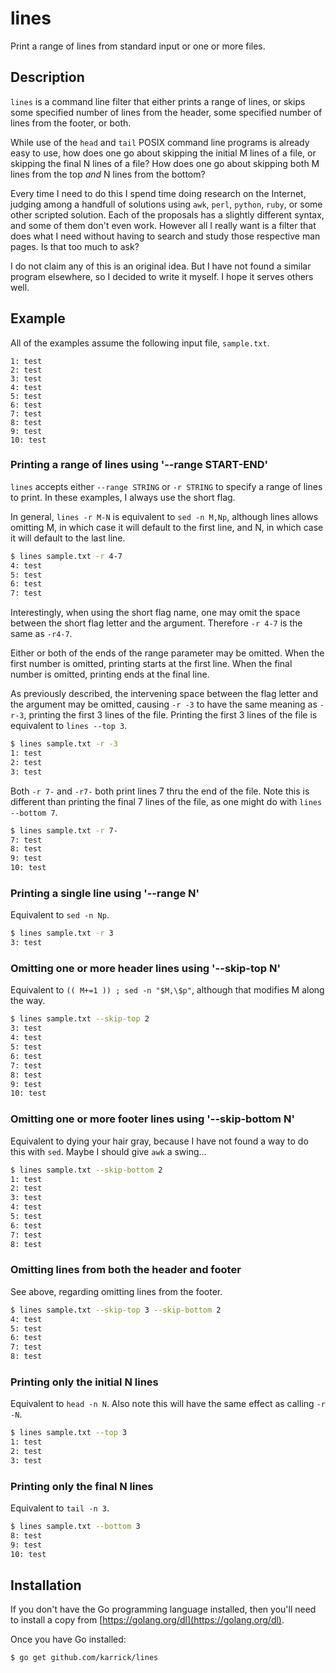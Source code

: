 # lines

Print a range of lines from standard input or one or more files.

## Description

`lines` is a command line filter that either prints a range of lines,
or skips some specified number of lines from the header, some
specified number of lines from the footer, or both.

While use of the `head` and `tail` POSIX command line programs is
already easy to use, how does one go about skipping the initial M
lines of a file, or skipping the final N lines of a file? How does one
go about skipping both M lines from the top _and_ N lines from the
bottom?

Every time I need to do this I spend time doing research on the
Internet, judging among a handfull of solutions using `awk`, `perl`,
`python`, `ruby`, or some other scripted solution. Each of the
proposals has a slightly different syntax, and some of them don't even
work. However all I really want is a filter that does what I need
without having to search and study those respective man pages. Is that
too much to ask?

I do not claim any of this is an original idea. But I have not found a
similar program elsewhere, so I decided to write it myself. I hope it
serves others well.

## Example

All of the examples assume the following input file, `sample.txt`.

```
1: test
2: test
3: test
4: test
5: test
6: test
7: test
8: test
9: test
10: test
```

### Printing a range of lines using '--range START-END'

`lines` accepts either `--range STRING` or `-r STRING` to specify a
range of lines to print. In these examples, I always use the short
flag.

In general, `lines -r M-N` is equivalent to `sed -n M,Np`, although
lines allows omitting M, in which case it will default to the first
line, and N, in which case it will default to the last line.

```Bash
$ lines sample.txt -r 4-7
4: test
5: test
6: test
7: test
```

Interestingly, when using the short flag name, one may omit the
space between the short flag letter and the argument. Therefore `-r
4-7` is the same as `-r4-7`.

Either or both of the ends of the range parameter may be omitted. When
the first number is omitted, printing starts at the first line. When
the final number is omitted, printing ends at the final line.

As previously described, the intervening space between the flag letter
and the argument may be omitted, causing `-r -3` to have the same
meaning as `-r-3`, printing the first 3 lines of the file. Printing
the first 3 lines of the file is equivalent to `lines --top 3`.

```Bash
$ lines sample.txt -r -3
1: test
2: test
3: test
```

Both `-r 7-` and `-r7-` both print lines 7 thru the end of the
file. Note this is different than printing the final 7 lines of the
file, as one might do with `lines --bottom 7`.

```Bash
$ lines sample.txt -r 7-
7: test
8: test
9: test
10: test
```

### Printing a single line using '--range N'

Equivalent to `sed -n Np`.

```Bash
$ lines sample.txt -r 3
3: test
```

### Omitting one or more header lines using '--skip-top N'

Equivalent to `(( M+=1 )) ; sed -n "$M,\$p"`, although that modifies M
along the way.

```Bash
$ lines sample.txt --skip-top 2
3: test
4: test
5: test
6: test
7: test
8: test
9: test
10: test
```

### Omitting one or more footer lines using '--skip-bottom N'

Equivalent to dying your hair gray, because I have not found a way to
do this with `sed`. Maybe I should give `awk` a swing...

```Bash
$ lines sample.txt --skip-bottom 2
1: test
2: test
3: test
4: test
5: test
6: test
7: test
8: test
```

### Omitting lines from both the header and footer

See above, regarding omitting lines from the footer.

```Bash
$ lines sample.txt --skip-top 3 --skip-bottom 2
4: test
5: test
6: test
7: test
8: test
```

### Printing only the initial N lines

Equivalent to `head -n N`. Also note this will have the same effect as
calling `-r -N`.

```Bash
$ lines sample.txt --top 3
1: test
2: test
3: test
```

### Printing only the final N lines

Equivalent to `tail -n 3`.

```Bash
$ lines sample.txt --bottom 3
8: test
9: test
10: test
```

## Installation

If you don't have the Go programming language installed, then you'll
need to install a copy from [https://golang.org/dl](https://golang.org/dl).

Once you have Go installed:

    $ go get github.com/karrick/lines
